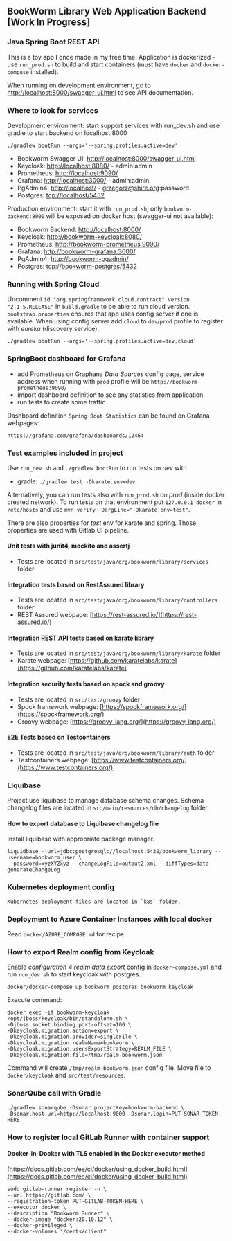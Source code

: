 ## BookWorm Library Web Application Backend [Work In Progress]

### Java Spring Boot REST API

This is a toy app I once made in my free time. Application is dockerized - use `run_prod.sh` to build and start
containers (must have `docker` and `docker-compose` installed).

When running on development environment, go to [http://localhost:8000/swagger-ui.html](http://localhost:8000/swagger-ui.html) to see API documentation.

### Where to look for services

Development environment: start support services with run_dev.sh and use gradle to start backend on localhost:8000

	./gradlew bootRun --args='--spring.profiles.active=dev'

- Bookworm Swagger UI: [http://localhost:8000/swagger-ui.html](http://localhost:8000/swagger-ui.html)
- Keycloak: [http://localhost:8080/](http://localhost:8080/) - admin:admin
- Prometheus: [http://localhost:9090/](http://localhost:9090/)
- Grafana: [http://localhost:3000/](http://localhost:3000/) - admin:admin
- PgAdmin4: [http://localhost/](http://localhost/) - grzegorz@shire.org:password
- Postgres: [tcp://localhost/5432](tcp://localhost/5432)

Production environment: start it with `run_prod.sh`, only `bookworm-backend:8000` will be exposed on docker host (swagger-ui not available):

- Bookworm Backend: [http://localhost:8000/](http://localhost:8000/)
- Keycloak: [http://bookworm-keycloak:8080/](http://bookworm-keycloak:8080/)
- Prometheus: [http://bookworm-prometheus:9090/](http://bookworm-prometheus:9090/)
- Grafana: [http://bookworm-grafana:3000/](http://bookworm-grafana:3000/)
- PgAdmin4: [http://bookworm-pgadmin/](http://bookworm-pgadmin/)
- Postgres: [tcp://bookworm-postgres/5432](tcp://bookworm-postgres/5432)

### Running with Spring Cloud

Uncomment `id "org.springframework.cloud.contract" version "2.1.5.RELEASE"` in `build.gradle` to be able to run cloud version.
`bootstrap.properties` ensures that app uses config server if one is available.
When using config server add `cloud` to `dev`/`prod` profile to register with _eureka_ (discovery service).

    ./gradlew bootRun --args='--spring.profiles.active=dev,cloud'

### SpringBoot dashboard for Grafana

- add Prometheus on Graphana _Data Sources_ config page, service address when running with `prod` profile will be `http://bookworm-prometheus:9090/` 
- import dashboard definition to see any statistics from application
- run tests to create some traffic 

Dashboard definition `Spring Boot Statistics` can be found on Grafana webpages:

    https://grafana.com/grafana/dashboards/12464

### Test examples included in project

Use `run_dev.sh` and `./gradlew bootRun` to run tests on _dev_ with

[- maven: `mvn test -DargLine="-Dkarate.env=dev"`]:maven-not-present
- gradle: `./gradlew test -Dkarate.env=dev`

Alternatively, you can run tests also with `run_prod.sh` on _prod_ (inside docker created network).
To run tests on that environment put `127.0.0.1 docker` in `/etc/hosts` and use `mvn verify -DargLine="-Dkarate.env=test"`. 

There are also properties for _test_ env for karate and spring. Those properties are used with Gitlab CI pipeline.

#### Unit tests with junit4, mockito and assertj

- Tests are located in `src/test/java/org/bookworm/library/services` folder

#### Integration tests based on RestAssured library

- Tests are located in `src/test/java/org/bookworm/library/controllers` folder
- REST Assured webpage: [https://rest-assured.io/](https://rest-assured.io/)

#### Integration REST API tests based on karate library

- Tests are located in `src/test/java/org/bookworm/library/karate` folder
- Karate webpage: [https://github.com/karatelabs/karate](https://github.com/karatelabs/karate)

#### Integration security tests based on spock and groovy

- Tests are located in `src/test/groovy` folder
- Spock framework webpage: [https://spockframework.org/](https://spockframework.org/)
- Groovy webpage: [https://groovy-lang.org/](https://groovy-lang.org/)

#### E2E Tests based on Testcontainers

- Tests are located in `src/test/java/org/bookworm/library/auth` folder
- Testcontainers webpage: [https://www.testcontainers.org/](https://www.testcontainers.org/)

### Liquibase 

Project use liquibase to manage database schema changes.
Schema changelog files are located in `src/main/resources/db/changelog` folder.

#### How to export database to Liquibase changelog file

Install liquibase with appropriate package manager.

	liquidbase --url=jdbc:postgresql://localhost:5432/bookworm_library --username=bookworm_user \
	--password=xyzXYZxyz --changeLogFile=output2.xml --diffTypes=data generateChangeLog

### Kubernetes deployment config

    Kubernetes deployment files are located in `k8s` folder.

### Deployment to Azure Container Instances with local docker

Read `docker/AZURE_COMPOSE.md` for recipe.

### How to export Realm config from Keycloak

Enable _configuration 4 realm data export_ config in `docker-compose.yml` and run `run_dev.sh` to start keycloak with
postgres.

	docker/docker-compose up bookworm_postgres bookworm_keycloak

Execute command:

	docker exec -it bookworm-keycloak /opt/jboss/keycloak/bin/standalone.sh \
	-Djboss.socket.binding.port-offset=100 \
	-Dkeycloak.migration.action=export \
	-Dkeycloak.migration.provider=singleFile \
	-Dkeycloak.migration.realmName=bookworm \
	-Dkeycloak.migration.usersExportStrategy=REALM_FILE \
	-Dkeycloak.migration.file=/tmp/realm-bookworm.json

Command will create `/tmp/realm-bookworm.json` config file. Move file to `docker/keycloak` and `src/test/resources`.

### SonarQube call with Gradle

	./gradlew sonarqube -Dsonar.projectKey=bookworm-backend \
	-Dsonar.host.url=http://localhost:9000 -Dsonar.login=PUT-SONAR-TOKEN-HERE

### How to register local GitLab Runner with container support

#### Docker-in-Docker with TLS enabled in the Docker executor method

[https://docs.gitlab.com/ee/ci/docker/using_docker_build.html](https://docs.gitlab.com/ee/ci/docker/using_docker_build.html)

    sudo gitlab-runner register -n \
    --url https://gitlab.com/ \
    --registration-token PUT-GITLAB-TOKEN-HERE \
    --executor docker \
    --description "Bookworm Runner" \
    --docker-image "docker:20.10.12" \
    --docker-privileged \
    --docker-volumes "/certs/client"
